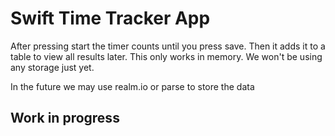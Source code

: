 # Swift Time Tracker App

After pressing start the timer counts until you press save. Then it adds it to a table to view all results later. This only works in memory. We won't be using any storage just yet.

In the future we may use realm.io or parse to store the data

## Work in progress